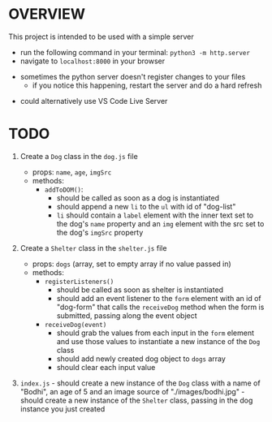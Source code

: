 # OVERVIEW

This project is intended to be used with a simple server

- run the following command in your terminal:
  `python3 -m http.server`
- navigate to `localhost:8000` in your browser

* sometimes the python server doesn't register changes to your files
  - if you notice this happening, restart the server and do a hard refresh

- could alternatively use VS Code Live Server

# TODO

1. Create a `Dog` class in the `dog.js` file

   - props: `name`, `age`, `imgSrc`
   - methods:
     - `addToDOM()`:
       - should be called as soon as a dog is instantiated
       - should append a new `li` to the `ul` with id of "dog-list"
       - `li` should contain a `label` element with the inner text set
         to the dog's `name` property and an `img` element with the src
         set to the dog's `imgSrc` property

2. Create a `Shelter` class in the `shelter.js` file

   - props: `dogs` (array, set to empty array if no value passed in)
   - methods:
     - `registerListeners()`
       - should be called as soon as shelter is instantiated
       - should add an event listener to the `form` element with
         an id of "dog-form" that calls the `receiveDog` method
         when the form is submitted, passing along the event object
     - `receiveDog(event)`
       - should grab the values from each input in the `form` element and
         use those values to instantiate a new instance of the `Dog` class
       - should add newly created dog object to `dogs` array
       - should clear each input value

3. `index.js` - should create a new instance of the `Dog` class with a name of "Bodhi",
   an age of 5 and an image source of "./images/bodhi.jpg" - should create a new instance of the `Shelter` class, passing in the
   dog instance you just created
